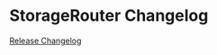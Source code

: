# StorageRouter Changelog

[Release Changelog](https://github.com/spryker-shop/storage-router/releases)
